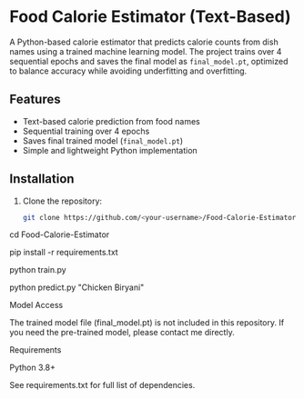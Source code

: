 # Food Calorie Estimator (Text-Based)

A Python-based calorie estimator that predicts calorie counts from dish names using a trained machine learning model. The project trains over 4 sequential epochs and saves the final model as `final_model.pt`, optimized to balance accuracy while avoiding underfitting and overfitting.

## Features
- Text-based calorie prediction from food names
- Sequential training over 4 epochs
- Saves final trained model (`final_model.pt`)
- Simple and lightweight Python implementation

## Installation
1. Clone the repository:
   ```bash
   git clone https://github.com/<your-username>/Food-Calorie-Estimator.git
   
cd Food-Calorie-Estimator

pip install -r requirements.txt

python train.py

python predict.py "Chicken Biryani"

Model Access

The trained model file (final_model.pt) is not included in this repository.
If you need the pre-trained model, please contact me directly.

Requirements

Python 3.8+

See requirements.txt for full list of dependencies.
